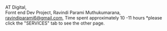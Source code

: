 AT Digital,  
Fornt end Dev Project,
Ravindi Parami Muthukumarana,
ravindiparami6@gmail.com,
Time spent approximately 10 -11 hours
*please click the "SERVICES" tab to see the other page.
